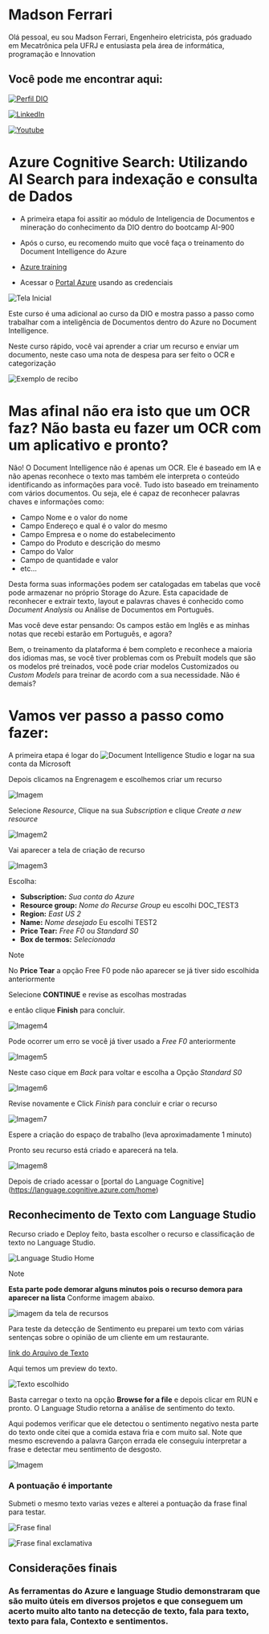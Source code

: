 # Madson Ferrari

Olá pessoal, eu sou Madson Ferrari, Engenheiro eletricista, pós graduado em Mecatrônica pela UFRJ e entusiasta pela área de informática, programação e Innovation

## Você pode me encontrar aqui:

[![Perfil DIO](https://img.shields.io/badge/-Meu%20Perfil%20na%20DIO-0077B5?style=for-the-badge&logo=gitbook&logoColor=white)](https://www.dio.me/users/madson_ferrari)

[![LinkedIn](https://img.shields.io/badge/-LinkedIn-000?style=for-the-badge&logo=linkedin&logoColor=30A3DC)](https://www.linkedin.com/in/MadsonFerrari/)

[![Youtube](https://img.shields.io/badge/YouTube-FF0000?style=for-the-badge&logo=youtube&logoColor=white)](https://www.youtube.com/@MadsonFerrari)

# Azure Cognitive Search: Utilizando AI Search para indexação e consulta de Dados


- A primeira etapa foi assitir ao módulo de Inteligencia de Documentos e mineração do conhecimento da DIO dentro do bootcamp AI-900
- Após o curso, eu recomendo muito que você faça o treinamento do Document Intelligence do Azure
- [Azure training](https://learn.microsoft.com/en-us/training/paths/document-intelligence-knowledge-mining/)


- Acessar o [Portal Azure](https://portal.azure.com) usando as credenciais

![Tela Inicial](https://github.com/MadsonFerrari/Projeto_Cognitive_Search/blob/main/Telas/Tela0.PNG)

Este curso é uma adicional ao curso da DIO e mostra passo a passo como trabalhar com a inteligência de Documentos dentro do Azure 
no Document Intelligence.

Neste curso rápido, você vai aprender a criar um recurso e enviar um documento, neste caso uma nota de despesa para ser feito o OCR e categorização

![Exemplo de recibo](https://github.com/MadsonFerrari/Projeto_Cognitive_Search/blob/main/Recibo/receipt.jpg)

# Mas afinal não era isto que um OCR faz? Não basta eu fazer um OCR com um aplicativo e pronto?

Não! O Document Intelligence não é apenas um OCR. Ele é baseado em IA e não apenas reconhece o texto mas também ele interpreta o conteúdo identificando as informações para você.
Tudo isto baseado em treinamento com vários documentos. Ou seja, ele é capaz de reconhecer palavras chaves e informações como:

- Campo Nome e o valor do nome
- Campo Endereço e qual é o valor do mesmo
- Campo Empresa e o nome do estabelecimento
- Campo do Produto e descrição do mesmo
- Campo do Valor
- Campo de quantidade e valor
- etc...

Desta forma suas informações podem ser catalogadas em tabelas que você pode armazenar no próprio Storage do Azure.
Esta capacidade de reconhecer e extrair texto, layout e palavras chaves é conhecido como *Document Analysis* ou Análise de Documentos em Português.

Mas você deve estar pensando: Os campos estão em Inglês e as minhas notas que recebi estarão em Português, e agora?

Bem, o treinamento da plataforma é bem completo e reconhece a maioria dos idiomas mas, se você tiver problemas com os Prebuilt models
que são os modelos pré treinados, você pode criar modelos Customizados ou *Custom Models* para treinar de acordo com a sua necessidade.
Não é demais? 

# Vamos ver passo a passo como fazer:  

A primeira etapa é logar do ![*Document Intelligence Studio*](https://formrecognizer.appliedai.azure.com/studio) e logar na sua conta da Microsoft

Depois clicamos na Engrenagem e escolhemos criar um recurso

![Imagem](https://github.com/MadsonFerrari/Projeto_Cognitive_Search/blob/main/Telas/Tela0_1.PNG)

Selecione *Resource*, Clique na sua *Subscription* e clique *Create a new resource* 

![Imagem2](https://github.com/MadsonFerrari/Projeto_Cognitive_Search/blob/main/Telas/Tela0_2.PNG)

Vai aparecer a tela de criação de recurso

![Imagem3](https://github.com/MadsonFerrari/Projeto_Cognitive_Search/blob/main/Telas/Tela0_3.PNG)

Escolha:

   - **Subscription:** *Sua conta do Azure*
   - **Resource group:** *Nome do Recurse Group* eu escolhi DOC_TEST3
   - **Region:** *East US 2*
   - **Name:** *Nome desejado* Eu escolhi TEST2
   - **Price Tear:** *Free F0* ou *Standard S0*
   - **Box de termos:** *Selecionada*

> [!NOTE]
> No **Price Tear** a opção Free F0 pode não aparecer se já tiver sido escolhida anteriormente 

Selecione **CONTINUE** e revise as escolhas mostradas

e então clique **Finish** para concluir.

![Imagem4](https://github.com/MadsonFerrari/Projeto_Cognitive_Search/blob/main/Telas/Tela0_4.PNG)

Pode ocorrer um erro se você já tiver usado a *Free F0* anteriormente

![Imagem5](https://github.com/MadsonFerrari/Projeto_Cognitive_Search/blob/main/Telas/Tela0_5.PNG)

Neste caso cique em *Back* para voltar e escolha a Opção *Standard S0*

![Imagem6](https://github.com/MadsonFerrari/Projeto_Cognitive_Search/blob/main/Telas/Tela0_6.PNG)
 
Revise novamente e Click *Finish* para concluir e criar o recurso

![Imagem7](https://github.com/MadsonFerrari/Projeto_Cognitive_Search/blob/main/Telas/Tela0_7.PNG)  

Espere a criação do espaço de trabalho (leva aproximadamente 1 minuto)

Pronto seu recurso está criado e aparecerá na tela.

![Imagem8](https://github.com/MadsonFerrari/Projeto_Cognitive_Search/blob/main/Telas/Tela0_8.PNG)  

Depois de criado acessar o [portal do Language Cognitive] (https://language.cognitive.azure.com/home)

## Reconhecimento de Texto com Language Studio

Recurso criado e Deploy feito, basta escolher o recurso e classificação de texto no Language Studio.

![Language Studio Home](https://github.com/MadsonFerrari/Projeto_Language_Studio/blob/main/Prints%20de%20tela/Tela%207%20-%20Language%20Cognitive.PNG)

> [!NOTE]
> **Esta parte pode demorar alguns minutos pois o recurso demora para aparecer na lista**
> Conforme imagem abaixo.

![imagem da tela de recursos](https://github.com/MadsonFerrari/Projeto_Language_Studio/blob/main/Prints%20de%20tela/Tela%20de%20recurso.PNG) 

Para teste da detecção de Sentimento eu preparei um texto com várias sentenças sobre o opinião de um cliente em um restaurante.

[link do Arquivo de Texto](https://github.com/MadsonFerrari/Projeto_Language_Studio/blob/main/inputs/Senten%C3%A7as-2.txt)

Aqui temos um preview do texto.

![Texto escolhido](https://github.com/MadsonFerrari/Projeto_Language_Studio/blob/main/Prints%20de%20tela/Texto%20Escolhido.PNG)

Basta carregar o texto na opção **Browse for a file** e depois clicar em RUN e pronto. O Language Studio retorna a análise de sentimento do texto.

Aqui podemos verificar que ele detectou o sentimento negativo nesta parte do texto onde citei que a comida estava fria e com muito sal. Note que mesmo escrevendo a palavra Garçon errada ele conseguiu interpretar a frase e detectar meu sentimento de desgosto.

![Imagem](https://github.com/MadsonFerrari/Projeto_Language_Studio/blob/main/Prints%20de%20tela/Tela%2010.PNG)

### A pontuação é importante

Submeti o mesmo texto varias vezes e alterei a pontuação da frase final para testar.

![Frase final](https://github.com/MadsonFerrari/Projeto_Language_Studio/blob/main/Prints%20de%20tela/Tela%209.PNG)

![Frase final exclamativa](https://github.com/MadsonFerrari/Projeto_Language_Studio/blob/main/Prints%20de%20tela/Tela%2011.PNG)

## Considerações finais

### As ferramentas do Azure e language Studio demonstraram que são muito úteis em diversos projetos e que conseguem um acerto muito alto tanto na detecção de texto, fala para texto, texto para fala, Contexto e sentimentos. 



